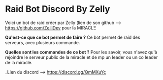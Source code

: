 # Raid Bot Discord By Zelly
Voici un bot de raid créer par Zelly (lien de son github --> https://github.com/ZelliDev pour la MIRACLΞ

**Qu'est-ce que ce bot permet de faire ?**
Ce bot permet de raid des serveurs, avec plusieurs commande.

**Quelles sont les commandes de ce bot ?** 
Pour les savoir, vous n'avez qu'à rejoindre le serveur public de la miracle et de mp un leader ou un co leader de la miracle.

_Lien du discord --> https://discord.gg/QmMXuYc
